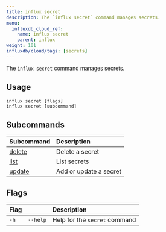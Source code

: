 ```yaml
---
title: influx secret
description: The `influx secret` command manages secrets.
menu:
  influxdb_cloud_ref:
    name: influx secret
    parent: influx
weight: 101
influxdb/cloud/tags: [secrets]
---
```


The `influx secret` command manages secrets.

## Usage
```
influx secret [flags]
influx secret [subcommand]
```

## Subcommands
| Subcommand                                          | Description            |
|:----------                                          |:-----------            |
| [delete](/influxdb/cloud/reference/cli/influx/secret/delete/) | Delete a secret        |
| [list](/influxdb/cloud/reference/cli/influx/secret/list/)     | List secrets           |
| [update](/influxdb/cloud/reference/cli/influx/secret/update/) | Add or update a secret |

## Flags
| Flag |          | Description                   |
|:---- |:---      |:-----------                   |
| `-h` | `--help` | Help for the `secret` command |
